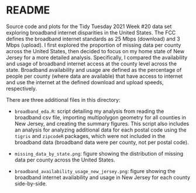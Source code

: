 # README

Source code and plots for the Tidy Tuesday 2021 Week #20 data set exploring broadband internet disparities in the United States.  The FCC defines the broadband internet standards as 25 Mbps (download) and 3 Mbps (upload).  I first explored the proportion of missing data per county across the United States, then decided to focus on my home state of New Jersey for a more detailed analysis.  Specifically, I compared the availability and usage of broadband internet access at the county level across the state.  Broadband availability and usage are defined as the percentage of people per county (where data are available) that have access to internet and use the internet at the defined download and upload speeds, respectively.  

There are three additional files in this directory:

* `broadband_eda.R`: script detailing my analysis from reading the broadband csv file, importing multipolygon geometry for all counties in New Jersey, and creating the summary figures.  This script also includes an analysis for analyzing additional data for each postal code using the `tigris` and `zipcodeR` packages, which were not included in the broadband data (broadband data were per county, not per postal code).  

* `missing_data_by_state.png`: figure showing the distribution of missing data per county across the United States.

* `broadband_availability_usage_new_jersey.png`: figure showing the broadband internet availability and usage in New Jersey for each county side-by-side.